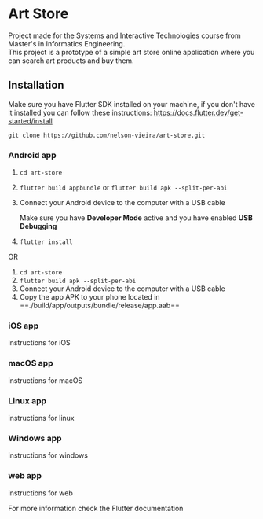 
# Art Store

Project made for the Systems and Interactive Technologies course from Master's in Informatics Engineering.  
This project is a prototype of a simple art store online application where you can search art products and buy them.

## Installation

Make sure you have Flutter SDK installed on your machine, if you don't have it installed you can follow these instructions: <https://docs.flutter.dev/get-started/install>  

```
git clone https://github.com/nelson-vieira/art-store.git
```

### Android app

1. `cd art-store`
2. `flutter build appbundle` or `flutter build apk --split-per-abi`
3. Connect your Android device to the computer with a USB cable

    Make sure you have **Developer Mode** active and you have enabled **USB Debugging**

3. `flutter install`

OR

1. `cd art-store`
2. `flutter build apk --split-per-abi`
3. Connect your Android device to the computer with a USB cable
4. Copy the app APK to your phone located in ==./build/app/outputs/bundle/release/app.aab==

### iOS app

instructions for iOS

### macOS app

instructions for macOS

### Linux app

instructions for linux

### Windows app

instructions for windows

### web app

instructions for web

For more information check the Flutter documentation
